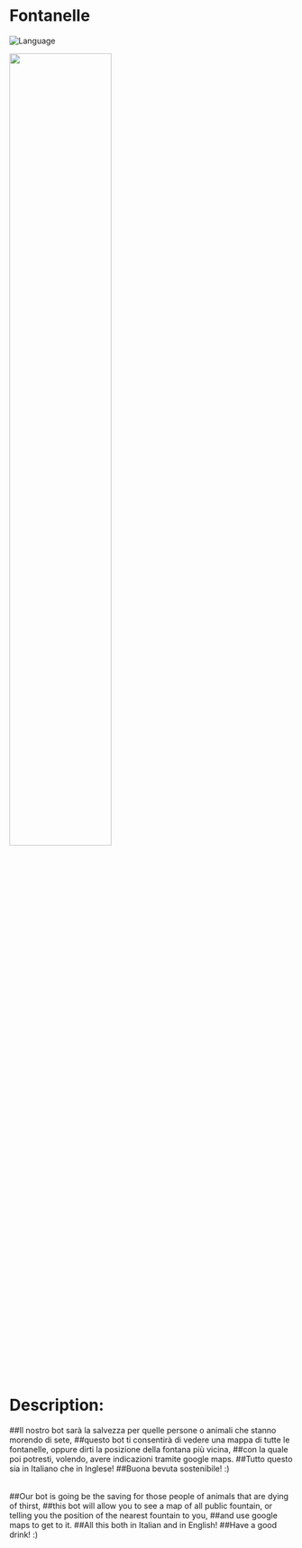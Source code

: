 # Fontanelle
![Language](https://img.shields.io/badge/Language-Python-green?style=flat)

<img src="https://github.com/Talhaimran03/Fontanelle/assets/101459540/c3a8cf97-1b39-4d5c-b2a3-5b898db69a3b" width="60%"><br>

# Description: 
##Il nostro bot sarà la salvezza per quelle persone o animali che stanno morendo di sete,
##questo bot ti consentirà di vedere una mappa di tutte le fontanelle, oppure dirti la posizione della fontana più vicina,
##con la quale poi potresti, volendo, avere indicazioni tramite google maps.
##Tutto questo sia in Italiano che in Inglese!
##Buona bevuta sostenibile! :)
######
##Our bot is going be the saving for those people of animals that are dying of thirst,
##this bot will allow you to see a map of all public fountain, or telling you the position of the nearest fountain to you,
##and use google maps to get to it.
##All this both in Italian and in English!
##Have a good drink! :)
